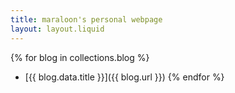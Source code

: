 ```yaml
---
title: maraloon's personal webpage
layout: layout.liquid
---
```


{% for blog in collections.blog %}
  - [{{ blog.data.title }}]({{ blog.url }})
{% endfor %}
